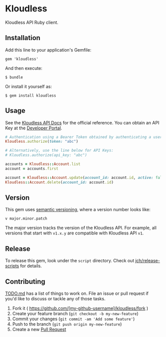 # Kloudless

Kloudless API Ruby client.

## Installation

Add this line to your application's Gemfile:

    gem 'kloudless'

And then execute:

    $ bundle

Or install it yourself as:

    $ gem install kloudless

## Usage

See the [Kloudless API Docs](https://developers.kloudless.com/docs) for the
official reference. You can obtain an API Key at the [Developer
Portal](https://developers.kloudless.com/).

```ruby
# Authentication using a Bearer Token obtained by authenticating a user.
Kloudless.authorize(token: "abc")

# Alternatively, use the line below for API Keys:
# Kloudless.authorize(api_key: "abc")

accounts = Kloudless::Account.list
account = accounts.first

account = Kloudless::Account.update(account_id: account.id, active: false)
Kloudless::Account.delete(account_id: account.id)
```

## Version

This gem uses [semantic versioning](http://semver.org), where a version number
looks like:

```
v major.minor.patch
```

The major version tracks the version of the Kloudless API. For example, all
versions that start with `v1.x.y` are compatible with Kloudless API `v1`.

## Release

To release this gem, look under the `script` directory. Check out
[jch/release-scripts](https://github.com/jch/release-scripts) for details.

## Contributing

[TODO.md](TODO.md) has a list of things to work on. File an issue or pull
request if you'd like to discuss or tackle any of those tasks.

1. Fork it ( https://github.com/[my-github-username]/kloudless/fork )
2. Create your feature branch (`git checkout -b my-new-feature`)
3. Commit your changes (`git commit -am 'Add some feature'`)
4. Push to the branch (`git push origin my-new-feature`)
5. Create a new [Pull Request](https://help.github.com/send-pull-requests/)
